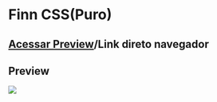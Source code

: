 <h1>Finn CSS(Puro)</h1>
<h2><a href="https://anavitoriassousa.github.io/desenhos-css/">Acessar Preview</a>/Link direto navegador</h2>
<h2>Preview</h2>
<div>
<img src="https://github.com/anavitoriassousa/desenhos-css/assets/118125535/cbbb3b7e-87dd-4fca-b416-b98b94ce58ef">
</div>

